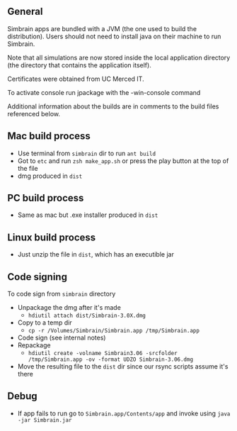 ## General 

Simbrain apps are bundled with a JVM (the one used to build the distribution). Users should not need to install java on their machine to run Simbrain.

Note that all simulations are now stored inside the local application directory (the directory that contains the application itself). 

Certificates were obtained from UC Merced IT.

To activate console run jpackage with the -win-console command

Additional information about the builds are in comments to the build files referenced below.

## Mac build process
- Use terminal from `simbrain` dir to run `ant build`
- Got to `etc` and run `zsh make_app.sh` or press the play button at the top of the file
- dmg produced in `dist`

## PC build process 
- Same as mac but .exe installer produced in `dist`

## Linux build process
- Just unzip the file in `dist`, which has an executible jar 

## Code signing
To code sign from `simbrain` directory
- Unpackage the dmg after it's made
  - `hdiutil attach dist/Simbrain-3.0X.dmg`
- Copy to a temp dir
  - `cp -r /Volumes/Simbrain/Simbrain.app /tmp/Simbrain.app`
- Code sign (see internal notes)
- Repackage
  - `hdiutil create -volname Simbrain3.06 -srcfolder /tmp/Simbrain.app -ov -format UDZO Simbrain-3.06.dmg`
- Move the resulting file to the `dist` dir since our rsync scripts assume it's there

## Debug
- If app fails to run go to `Simbrain.app/Contents/app` and invoke using `java -jar Simbrain.jar`